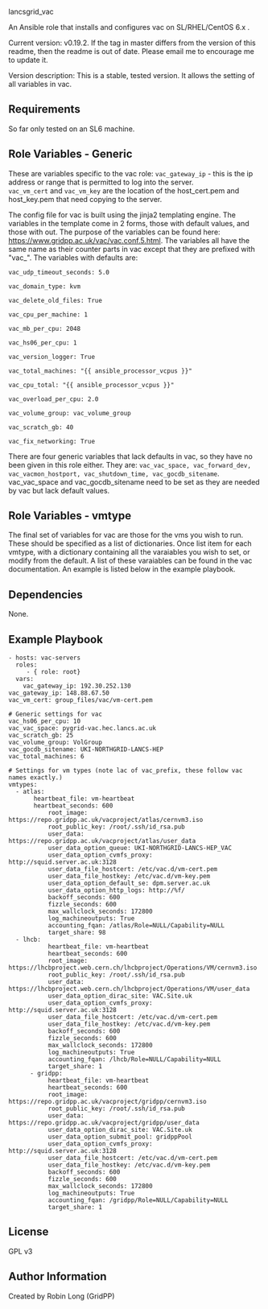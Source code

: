 lancsgrid_vac

An Ansible role that installs and configures vac on SL/RHEL/CentOS 6.x .

Current version: v0.19.2.  If the tag in master differs from the version of this readme, then the readme is out of date.  Please email me to encourage me to update it.

Version description:  This is a stable, tested version. It allows the setting of all variables in vac.

Requirements
------------

So far only tested on an SL6 machine.

Role Variables - Generic
--------------

These are variables specific to the vac role:
`vac_gateway_ip` - this is the ip address or range that is permitted to log into the server.  
`vac_vm_cert` and `vac_vm_key` are the location of the host_cert.pem and host_key.pem that need copying to the server.

The config file for vac is built using the jinja2 templating engine. The variables in the template come in 2 forms, those with default values, and those with out. The purpose of the variables can be found here: https://www.gridpp.ac.uk/vac/vac.conf.5.html.   The variables all have the same name as their counter parts in vac except that they are prefixed with "vac_".   The variables with defaults are:

`vac_udp_timeout_seconds: 5.0`

`vac_domain_type: kvm`

`vac_delete_old_files: True`

`vac_cpu_per_machine: 1`

`vac_mb_per_cpu: 2048`

`vac_hs06_per_cpu: 1`

`vac_version_logger: True`

`vac_total_machines: "{{ ansible_processor_vcpus }}"`

`vac_cpu_total: "{{ ansible_processor_vcpus }}"`

`vac_overload_per_cpu: 2.0`

`vac_volume_group: vac_volume_group`

`vac_scratch_gb: 40`

`vac_fix_networking: True`


There are four generic variables that lack defaults in vac, so they have no been given in this role either. They are: `vac_vac_space, vac_forward_dev, vac_vacmon_hostport, vac_shutdown_time, vac_gocdb_sitename`.  vac_vac_space and vac_gocdb_sitename need to be set as they are needed by vac but lack default values.

Role Variables - vmtype
--------------

The final set of variables for vac are those for the vms you wish to run.  These should be specified as a list of dictionaries.  Once list item for each vmtype, with a dictionary containing all the varaiables you wish to set, or modify from the default.  A list of these varaiables can be found in the vac documentation.  An example is listed below in the example playbook.


Dependencies
------------

None.

Example Playbook
----------------

    - hosts: vac-servers
      roles:
         - { role: root}
      vars: 
        vac_gateway_ip: 192.30.252.130
	vac_gateway_ip: 148.88.67.50
	vac_vm_cert: group_files/vac/vm-cert.pem

	# Generic settings for vac
	vac_hs06_per_cpu: 10
	vac_vac_space: pygrid-vac.hec.lancs.ac.uk
	vac_scratch_gb: 25
	vac_volume_group: VolGroup
	vac_gocdb_sitename: UKI-NORTHGRID-LANCS-HEP
	vac_total_machines: 6

	# Settings for vm types (note lac of vac_prefix, these follow vac names exactly.)
	vmtypes:
	  - atlas:
	       heartbeat_file: vm-heartbeat
	       heartbeat_seconds: 600
     	       root_image: https://repo.gridpp.ac.uk/vacproject/atlas/cernvm3.iso
     	       root_public_key: /root/.ssh/id_rsa.pub
     	       user_data: https://repo.gridpp.ac.uk/vacproject/atlas/user_data
     	       user_data_option_queue: UKI-NORTHGRID-LANCS-HEP_VAC
     	       user_data_option_cvmfs_proxy: http://squid.server.ac.uk:3128
     	       user_data_file_hostcert: /etc/vac.d/vm-cert.pem
               user_data_file_hostkey: /etc/vac.d/vm-key.pem
               user_data_option_default_se: dpm.server.ac.uk
               user_data_option_http_logs: http://%f/
               backoff_seconds: 600
               fizzle_seconds: 600
               max_wallclock_seconds: 172800
               log_machineoutputs: True
               accounting_fqan: /atlas/Role=NULL/Capability=NULL
               target_share: 98
	  - lhcb:
               heartbeat_file: vm-heartbeat
               heartbeat_seconds: 600
               root_image: https://lhcbproject.web.cern.ch/lhcbproject/Operations/VM/cernvm3.iso
               root_public_key: /root/.ssh/id_rsa.pub
               user_data: https://lhcbproject.web.cern.ch/lhcbproject/Operations/VM/user_data
               user_data_option_dirac_site: VAC.Site.uk
               user_data_option_cvmfs_proxy: http://squid.server.ac.uk:3128
               user_data_file_hostcert: /etc/vac.d/vm-cert.pem
               user_data_file_hostkey: /etc/vac.d/vm-key.pem
               backoff_seconds: 600
               fizzle_seconds: 600
               max_wallclock_seconds: 172800
               log_machineoutputs: True
               accounting_fqan: /lhcb/Role=NULL/Capability=NULL
               target_share: 1
          - gridpp:
               heartbeat_file: vm-heartbeat
               heartbeat_seconds: 600
               root_image: https://repo.gridpp.ac.uk/vacproject/gridpp/cernvm3.iso
               root_public_key: /root/.ssh/id_rsa.pub
               user_data: https://repo.gridpp.ac.uk/vacproject/gridpp/user_data
               user_data_option_dirac_site: VAC.Site.uk
               user_data_option_submit_pool: gridppPool
               user_data_option_cvmfs_proxy: http://squid.server.ac.uk:3128
               user_data_file_hostcert: /etc/vac.d/vm-cert.pem
               user_data_file_hostkey: /etc/vac.d/vm-key.pem
               backoff_seconds: 600
               fizzle_seconds: 600
               max_wallclock_seconds: 172800
               log_machineoutputs: True
               accounting_fqan: /gridpp/Role=NULL/Capability=NULL
               target_share: 1


License
-------

GPL v3

Author Information
------------------

Created by Robin Long (GridPP)
